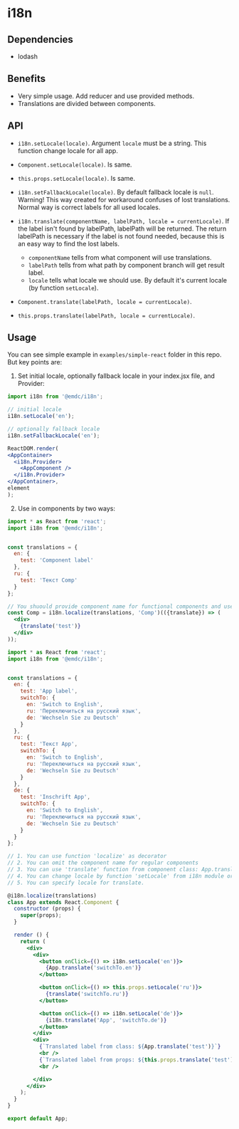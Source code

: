 # i18n

## Dependencies

* lodash

## Benefits

* Very simple usage. Add reducer and use provided methods.
* Translations are divided between components.

## API

* `i18n.setLocale(locale)`. Argument `locale` must be a string. This function change locale for all app.
* `Component.setLocale(locale)`. Is same.
* `this.props.setLocale(locale)`. Is same.

* `i18n.setFallbackLocale(locale)`. By default fallback locale is `null`. Warning! This way created for workaround confuses of lost translations. Normal way is correct labels for all used locales.

* `i18n.translate(componentName, labelPath, locale = currentLocale)`. If the label isn't found by labelPath, labelPath will be returned. The return labelPath is necessary if the label is not found needed, because this is an easy way to find the lost labels.
    * `componentName` tells from what component will use translations.
    * `labelPath` tells from what path by component branch will get result label.
    * `locale` tells what locale we should use. By default it's current locale (by function `setLocale`).
* `Component.translate(labelPath, locale = currentLocale)`.
* `this.props.translate(labelPath, locale = currentLocale)`.

## Usage

You can see simple example in `examples/simple-react` folder in this repo. But key points are:

1. Set initial locale, optionally fallback locale in your index.jsx file, and Provider:

```jsx
import i18n from '@emdc/i18n';

// initial locale
i18n.setLocale('en');

// optionally fallback locale
i18n.setFallbackLocale('en');

ReactDOM.render(
<AppContainer>
  <i18n.Provider>
    <AppComponent />
  </i18n.Provider>
</AppContainer>,
element
);
```

2. Use in components by two ways:

```jsx
import * as React from 'react';
import i18n from '@emdc/i18n';


const translations = {
  en: {
    test: 'Component label'
  },
  ru: {
    test: 'Текст Comp'
  }
};

// You shuould provide component name for functional components and use 'translate' func from props
const Comp = i18n.localize(translations, 'Comp')(({translate}) => (
  <div>
    {translate('test')}
  </div>
));
```

```jsx
import * as React from 'react';
import i18n from '@emdc/i18n';


const translations = {
  en: {
    test: 'App label',
    switchTo: {
      en: 'Switch to English',
      ru: 'Переключиться на русский язык',
      de: 'Wechseln Sie zu Deutsch'
    }
  },
  ru: {
    test: 'Текст App',
    switchTo: {
      en: 'Switch to English',
      ru: 'Переключиться на русский язык',
      de: 'Wechseln Sie zu Deutsch'
    }
  },
  de: {
    test: 'Inschrift App',
    switchTo: {
      en: 'Switch to English',
      ru: 'Переключиться на русский язык',
      de: 'Wechseln Sie zu Deutsch'
    }
  }
};

// 1. You can use function 'localize' as decorator
// 2. You can omit the component name for regular components
// 3. You can use 'translate' function from component class: App.translate, from props or from i18n module.
// 4. You can change locale by function 'setLocale' from i18n module or from props.
// 5. You can specify locale for translate.

@i18n.localize(translations)
class App extends React.Component {
  constructor (props) {
    super(props);
  }

  render () {
    return (
      <div>
        <div>
          <button onClick={() => i18n.setLocale('en')}>
            {App.translate('switchTo.en')}
          </button>

          <button onClick={() => this.props.setLocale('ru')}>
            {translate('switchTo.ru')}
          </button>

          <button onClick={() => i18n.setLocale('de')}>
            {i18n.translate('App', 'switchTo.de')}
          </button>
        </div>
        <div>
          {`Translated label from class: ${App.translate('test')}`}
          <br />
          {`Translated label from props: ${this.props.translate('test')}`}
          <br />

        </div>
      </div>
    );
  }
}

export default App;
```
